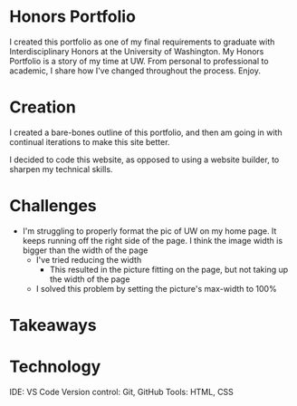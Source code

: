 # Honors Portfolio

I created this portfolio as one of my final requirements to graduate with Interdisciplinary Honors at the University of Washington.  My Honors Portfolio is a story of my time at UW. From personal to professional to academic, I share how I've changed throughout the process. Enjoy.

# Creation

I created a bare-bones outline of this portfolio, and then am going in with continual iterations to make this site better.

I decided to code this website, as opposed to using a website builder, to sharpen my technical skills.

# Challenges

- I'm struggling to properly format the pic of UW on my home page. It keeps running off the right side of the page. I think the image width is bigger than the width of the page
    - I've tried reducing the width
        - This resulted in the picture fitting on the page, but not taking up the width of the page
    - I solved this problem by setting the picture's max-width to 100%

# Takeaways

# Technology

IDE: VS Code
Version control: Git, GitHub
Tools: HTML, CSS